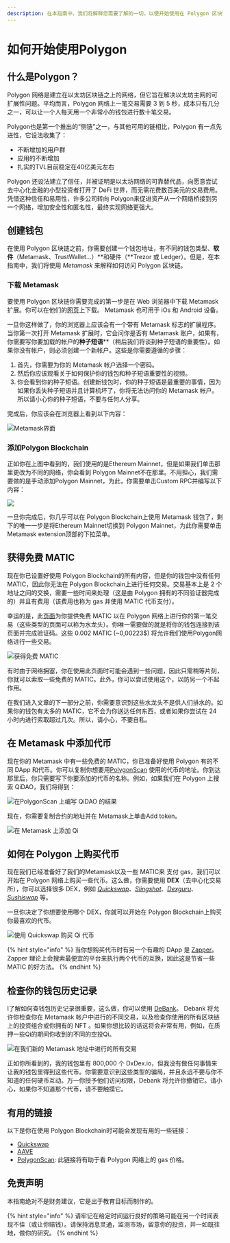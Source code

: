 ```yaml
---
description: 在本指南中，我们将解释您需要了解的一切，以便开始使用在 Polygon 区块链上的不同的DApp。
---
```


# 如何开始使用Polygon

## **什么是Polygon？**

Polygon 网络是建立在以太坊区块链之上的网络，但它旨在解决以太坊主网的可扩展性问题。平均而言，Polygon 网络上一笔交易需要 3 到 5 秒，成本只有几分之一，可以让一个人每天用一个非常小的钱包进行数十笔交易。

Polygon也是第一个推出的“侧链”之一，与其他可用的链相比，Polygon 有一点先进性，它设法收集了：

* 不断增加的用户群
* 应用的不断增加
* 扎实的TVL目前稳定在40亿美元左右

Polygon 还设法建立了信任，并被证明是以太坊网络的可靠替代品，向愿意尝试去中心化金融的小型投资者打开了 DeFi 世界，而无需花费数百美元的交易费用。凭借这种信任和易用性，许多公司转向 Polygon来促进资产从一个网络桥接到另一个网络，增加安全性和匿名性，最终实现网络更强大。

## **创建钱包**

在使用 Polygon 区块链之前，你需要创建一个钱包地址，有不同的钱包类型、**软件**（Metamask、TrustWallet...）**和硬件（**Trezor 或 Ledger）。但是，在本指南中，我们将使用 _Metamask_ 来解释如何访问 Polygon 区块链。

### 下载 Metamask

要使用 Polygon 区块链你需要完成的第一步是在 Web 浏览器中下载 Metamask 扩展。你可以在他们的[网页](https://metamask.io/index.html)上下载。 Metamask 也可用于 iOs 和 Android 设备。

一旦你这样做了，你的浏览器上应该会有一个带有 Metamask 标志的扩展程序。当你第一次打开 Metamask 扩展时，它会问你是否有 Metamask 账户，如果有，你需要写你要加载的帐户的**种子短语**\*\*（稍后我们将谈到种子短语的重要性）。如果你没有帐户，则必须创建一个新帐户。这些是你需要遵循的步骤：

1. 首先，你需要为你的 Metamask 帐户选择一个密码。
2. 然后你应该观看关于如何保护你的钱包和种子短语重要性的视频。
3. 你会看到你的种子短语。创建新钱包时，你的种子短语是最重要的事情，因为如果你丢失种子短语并且计算机坏了，你将无法访问你的 Metamask 帐户。所以请小心你的种子短语，不要与任何人分享。

完成后，你应该会在浏览器上看到以下内容：

![ Metamask界面](<../../.gitbook/assets/image (18).png>)

### **添加Polygon Blockchain**

正如你在上图中看到的，我们使用的是Ethereum Mainnet，但是如果我们单击那里更改为不同的网络，你会看到 Polygon Mainnet不在那里。不用担心，我们需要做的是手动添加Polygon Mainnet，为此，你需要单击Custom RPC并编写以下内容：

![](<../../.gitbook/assets/image (20).png>)

一旦你完成后，你几乎可以在 Polygon Blockchain上使用 Metamask 钱包了，剩下的唯一一步是将Ethereum Mainnet切换到 Polygon Mainnet，为此你需要单击 Metamask extension顶部的下拉菜单。

## **获得免费 MATIC**

现在你已设置好使用 Polygon Blockchain的所有内容，但是你的钱包中没有任何 MATIC，因此你无法在 Polygon Blockchain上进行任何交易。交易基本上是 2 个地址之间的交换，需要一些时间来处理（这是由 Polygon 拥有的不同验证器完成的）并且有费用（该费用也称为 gas 并使用 MATIC 代币支付）。

幸运的是，此[页面](https://matic.supply/)为你提供免费 MATIC 以在 Polygon 网络上进行你的第一笔交易（这些类型的页面可以称为水龙头）。你唯一需要做的就是将你的钱包连接到该页面并完成验证码。这些 0.002 MATIC (\~0,00223$) 将允许我们使用Polygon网络进行一些交易。

![获得免费 MATIC](<../../.gitbook/assets/image (23).png>)

有时由于网络拥塞，你在使用此页面时可能会遇到一些问题，因此只需稍等片刻，你就可以索取一些免费的 MATIC。此外，你可以尝试使用这个，以防另一个不起作用。

在我们进入文章的下一部分之前，你需要意识到这些水龙头不是供人们排水的。如果你的钱包有太多的 MATIC，它不会为你送达任何东西，或者如果你尝试在 24 小时内进行索取超过几次。所以，请小心，不要自私。

## **在 Metamask 中添加代币**

现在你的 Metamask 中有一些免费的 MATIC，你已准备好使用 Polygon 有的不同 DApp 和代币。你可以复制你想要用[PolygonScan](https://polygonscan.com/) 使用的代币的地址。你到达那里后，你只需要写下你要添加的代币的名称。例如，如果我们在 Polygon 上搜索 QiDAO，我们将得到：

![在PolygonScan 上编写 QiDAO 的结果](<../../.gitbook/assets/image (24).png>)

现在，你需要复制合约的地址并在 Metamask上单击Add token。

![在 Metamask 上添加 Qi](<../../.gitbook/assets/image (25).png>)

## **如何在 Polygon 上购买代币**

现在我们已经准备好了我们的Metamask以及一些 MATIC来 支付 gas，我们可以开始在 Polygon 网络上购买一些代币。这么做，你需要使用 **DEX**（去中心化交易所），你可以选择很多 DEX，例如 [_Quickswap_](https://quickswap.exchange/#/swap)、[_Slingshot_](https://app.slingshot.finance/trade/m/MATIC/USDC)、[_Dexguru_](https://dex.guru/)、[_Sushiswap_](https://app.sushi.com/swap) 等。

一旦你决定了你想要使用哪个 DEX，你就可以开始在 Polygon Blockchain上购买你最喜欢的代币。

![使用 Quickswap 购买 Qi 代币](<../../.gitbook/assets/image (26).png>)

{% hint style="info" %}
当你想购买代币时有另一个有趣的 DApp 是 [Zapper](https://zapper.fi/es/exchange)。 Zapper 理论上会搜索最便宜的平台来执行两个代币的互换，因此这是节省一些 MATIC 的好方法。
{% endhint %}

## 检查你的钱包历史记录

I了解如何查钱包历史记录很重要，这么做，你可以使用 [DeBank](https://debank.com/)。 Debank 将允许你检查你在 Metamask 帐户中进行的不同交易，以及检查你使用的所有区块链上的投资组合或你拥有的 NFT 。如果你想比较的话这将会非常有用，例如，在质押一些Qi的期间你收到的不同的空投Qi。

![在我们新的 Metamask 地址中进行的所有交易](<../../.gitbook/assets/image (27).png>)

正如你所看到的，我的钱包里有 800,000 个 DxDex.io，但我没有做任何事情来让我的钱包里得到这些代币。你需要意识到这些类型的骗局，并且永远不要与你不知道的任何硬币互动。万一你授予他们访问权限，Debank 将允许你撤销它。请小心，如果你不知道那个代币，请不要触摸它。

## 有用的链接

以下是你在使用 Polygon Blockchain时可能会发现有用的一些链接：

* [Quickswap](https://quickswap.exchange/#/swap)
* [AAVE](https://app.aave.com/)
* [PolygonScan](https://polygonscan.com/gastracker/): 此链接将有助于看 Polygon 网络上的 gas 价格。

## **免责声明**

本指南绝对不是财务建议，它是出于教育目标而制作的。

{% hint style="info" %}
请牢记在给定时间运行良好的策略可能在另一个时间表现不佳（或让你赔钱）。请保持消息灵通，监测市场，留意你的投资，并一如既往地，做你的研究。
{% endhint %}
